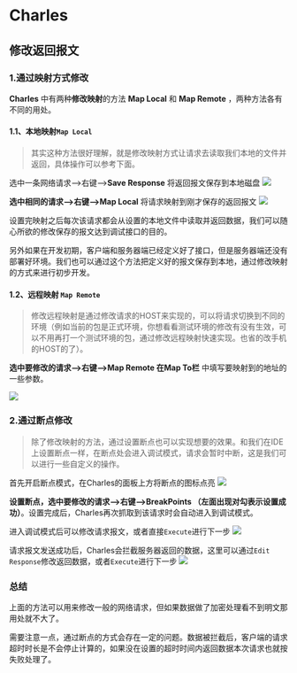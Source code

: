# Charles
## 修改返回报文

<!-- Charles是一款很强大的抓包工具。除了经常使用到的抓取出入口数据外还有其它很强大的功能，例如：修改请求和返回报文、模拟网络环境、给服务器做简单压测等 -->


### 1.通过映射方式修改
**Charles** 中有两种**修改映射**的方法 **Map Local** 和 **Map Remote** ，两种方法各有不同的用处。

#### 1.1、本地映射`Map Local`

> 其实这种方法很好理解，就是修改映射方式让请求去读取我们本地的文件并返回，具体操作可以参考下面。

选中一条网络请求-->右键-->**Save Response** 将返回报文保存到本地磁盘
![](http://blog.colastar.club/static/images/Save_Response.jpg)

**选中相同的请求-->右键-->Map Local** 将请求映射到刚才保存的返回报文
![](http://blog.colastar.club/static/images/map_local.jpg)

设置完映射之后每次该请求都会从设置的本地文件中读取并返回数据，我们可以随心所欲的修改保存的报文达到调试接口的目的。

另外如果在开发初期，客户端和服务器端已经定义好了接口，但是服务器端还没有部署好环境。我们也可以通过这个方法把定义好的报文保存到本地，通过修改映射的方式来进行初步开发。

#### 1.2、远程映射 `Map Remote`

> 修改远程映射是通过修改请求的HOST来实现的，可以将请求切换到不同的环境（例如当前的包是正式环境，你想看看测试环境的修改有没有生效，可以不用再打一个测试环境的包，通过修改远程映射快速实现。也省的改手机的HOST的了）。

**选中要修改的请求-->右键-->Map Remote 在Map To栏** 中填写要映射到的地址的一些参数。

![](http://blog.colastar.club/static/images/map_remote.jpg)

### 2.通过断点修改

> 除了修改映射的方法，通过设置断点也可以实现想要的效果。和我们在IDE上设置断点一样，在断点处会进入调试模式，请求会暂时中断，这是我们可以进行一些自定义的操作。

首先开启断点模式，在Charles的面板上方将断点的图标点亮
![](http://blog.colastar.club/static/images/ide_断点.jpg)

**设置断点，选中要修改的请求-->右键-->BreakPoints （左面出现对勾表示设置成功）**。设置完成后，Charles再次抓取到该请求时会自动进入到调试模式。

进入调试模式后可以修改请求报文，或者直接`Execute`进行下一步
![](http://blog.colastar.club/static/images/execute.jpg)

请求报文发送成功后，Charles会拦截服务器返回的数据，这里可以通过`Edit Response`修改返回数据，或者`Execute`进行下一步
![](http://blog.colastar.club/static/images/edit_res.jpg)


### 总结

上面的方法可以用来修改一般的网络请求，但如果数据做了加密处理看不到明文那用处就不大了。

需要注意一点，通过断点的方式会存在一定的问题。数据被拦截后，客户端的请求超时时长是不会停止计算的，如果没在设置的超时时间内返回数据本次请求也就按失败处理了。